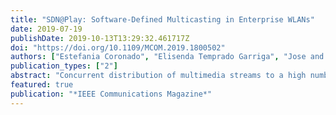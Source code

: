 ```yaml
---
title: "SDN@Play: Software-Defined Multicasting in Enterprise WLANs"
date: 2019-07-19
publishDate: 2019-10-13T13:29:32.461717Z
doi: "https://doi.org/10.1109/MCOM.2019.1800502"
authors: ["Estefania Coronado", "Elisenda Temprado Garriga", "Jose and Villalón", "Antonio Garrido", "Leonardo Goratti", "Roberto Riggio"]
publication_types: ["2"]
abstract: "Concurrent distribution of multimedia streams to a high number of end users through a wireless network is extremely popular nowadays. Nevertheless, multicast traffic orchestration over traditional WiFi networks is still an important problem for network operators. Low multicast data rates and poor coexistence with other services are just some of the challenges that must be faced when deploying multicast solutions over WiFi. In this article we present SDN@Play, a centralized approach to manage multicast flows based on software-defined networking (SDN) principles. We also report on a proof-of-concept implementation of SDN@Play that can be used in several scenarios ranging from vehicular networks to in-flight entertainment systems, and from enterprise group to machine type communications applications. Finally, we make the prototype fully available to researchers and practitioners under a permissive APACHE license."
featured: true
publication: "*IEEE Communications Magazine*"
---
```


